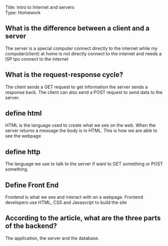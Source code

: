 Title: Intro to Internet and servers<br>
Type: Homework<br>

## What is the difference between a client and a server

The server is a special computer connect directly to the internet while my computer(client) at home is not directly connect to the internet and needs a ISP tpo connect to the internet

## What is the request-response cycle?

The client sends a GET request to get information the server sends a response back. The client can also send a POST request to send data to the server.

## define html

HTML is the language used to create what we see on the web. When the server returns a message the body is in HTML. This is how we are able to see the webpage 

## define http
The language we use to talk to the server if want to GET something or POST something.

## Define Front End

Frontend is what we see and interact with on a webpage. Frontend developers use HTML, CSS and Javascript to build the site

## According to the article, what are the three parts of the backend?

The application, the server and the database.
